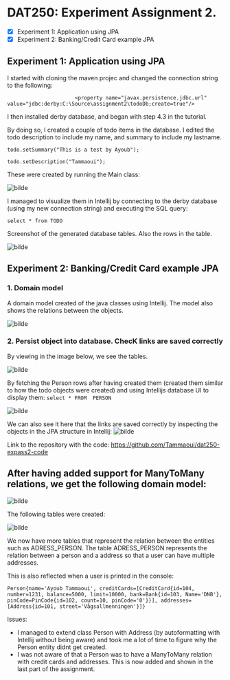 # DAT250: Experiment Assignment 2.

- [X]  Experiment 1: Application using JPA
- [X]  Experiment 2: Banking/Credit Card example JPA

## Experiment 1: Application using JPA
I started with cloning the maven projec and changed the connection string to the following:

`                      
<property name="javax.persistence.jdbc.url" value="jdbc:derby:C:\Source\assignment2\todoDb;create=true"/>
`

I then installed derby database, and began with step 4.3 in the tutorial.

By doing so, I created a couple of todo items in the database. I edited the todo description to include my name, and summary to include my lastname. 

`todo.setSummary("This is a test by Ayoub");`


`todo.setDescription("Tammaoui");`

These were created by running the Main class:

![bilde](https://user-images.githubusercontent.com/44643583/132558975-6de346c8-18d5-428b-b7c1-a85f6cab5bfb.png)

I managed to visualize them in Intellij by connecting to the derby database (using my new connection string) and executing the SQL query:

`select * from TODO`

Screenshot of the generated database tables. Also the rows in the table.

![bilde](https://user-images.githubusercontent.com/44643583/132559187-2548a0ed-d82a-48ac-ac85-67b591653ae9.png)

## Experiment 2: Banking/Credit Card example JPA

### 1. Domain model
A domain model created of the java classes using Intellij. The model also shows the relations between the objects.

![bilde](https://user-images.githubusercontent.com/44643583/132565897-fc738aba-9801-4cc6-9d73-f094b98b5939.png)

### 2. Persist object into database. ChecK links are saved correctly
By viewing in the image below, we see the tables. 

![bilde](https://user-images.githubusercontent.com/44643583/132736141-f1a5b445-713f-4a5c-84a9-935f9e44bcb0.png)


By fetching the Person rows after having created them (created them similar to how the todo objects were created) and using Intellijs database UI to display them:
`select * FROM  PERSON`

![bilde](https://user-images.githubusercontent.com/44643583/132736360-db1f6c49-7cef-4f98-b044-9220e8b397ca.png)


We can also see it here that the links are saved correctly by inspecting the objects in the JPA structure in Intellij:
![bilde](https://user-images.githubusercontent.com/44643583/132736652-1ec19157-cfd8-43d5-9ddc-c9ed88795bc2.png)

Link to the repository with the code:
https://github.com/Tammaoui/dat250-expass2-code

## After having added support for ManyToMany relations, we get the following domain model:


![bilde](https://user-images.githubusercontent.com/44643583/132999376-078c1b80-ed2f-49f3-8b2d-25e9252fc467.png)

The following tables were created:


![bilde](https://user-images.githubusercontent.com/44643583/132999214-ab53adf9-0872-4f18-9554-52401625cfd3.png)

We now have more tables that represent the relation between the entities such as ADRESS_PERSON. The table ADRESS_PERSON represents the relation between a person and a address
so that a user can have multiple addresses.

This is also reflected when a user is printed in the console:

`
Person{name='Ayoub Tammaoui', creditCards=[CreditCard{id=104, number=1231, balance=5000, limit=10000, bank=Bank{id=103, Name='DNB'}, pinCode=PinCode{id=102, count=10, pinCode='0'}}], addresses=[Address{id=101, street='Vågsallmenningen'}]}
`


Issues:
- I managed to extend class Person with Address (by autoformatting with Intellij without being aware) and took me a lot of time to figure why the Person entity didnt
get created.
- I was not aware of that a Person was to have a ManyToMany relation with credit cards and addresses. This is now added and shown in the last part of the assignment.



